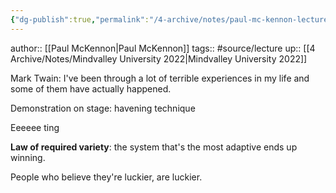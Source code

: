 ```yaml
---
{"dg-publish":true,"permalink":"/4-archive/notes/paul-mc-kennon-lecture/"}
---
```


author:: [[Paul McKennon\|Paul McKennon]]
tags:: #source/lecture 
up:: [[4 Archive/Notes/Mindvalley University 2022\|Mindvalley University 2022]]

Mark Twain: I've been through a lot of terrible experiences in my life and some of them have actually happened.

Demonstration on stage: havening technique

Eeeeee ting

**Law of required variety**: the system that's the most adaptive ends up winning.

People who believe they're luckier, are luckier.

